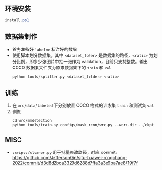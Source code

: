 ## 环境安装

```powershell
install.ps1
```

## 数据集制作

* 首先准备好 `labelme` 标注好的数据
* 使用脚本划分数据集，其中 `<dataset_foler>` 是数据集的路径，`<ratio>` 为划分比例，即多少张图片中抽一张作为 validation，目前只支持整数。输出 COCO 数据集文件夹为原来数据集下的 `train` 和 `val`
  ```python
  python tools/splitter.py <dataset_folder> <ratio>
  ```

## 训练

1. 在 `wrc/data/labeled` 下分别放置 COCO 格式的训练集 `train` 和测试集 `val`
2. 训练
   ```
   cd wrc/mmdetection
   python tools/train.py configs/mask_rcnn/wrc.py --work-dir ../ckpt
   ```

## MISC

* `scripts/cleaner.py` 用于批量修改路径，对应 commit: https://github.com/JeffersonQin/sjtu-huawei-rongchang-2022/commit/d3d8d2bca3329d6288d7ffa3a3e9ba7ae8719f7f

